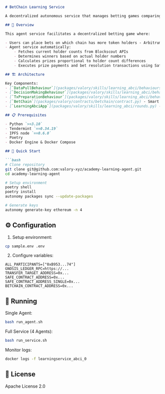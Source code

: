 ```markdown
# BetChain Learning Service

A decentralized autonomous service that manages betting games comparing token holder counts between Arbitrum and Base networks using [Olas](https://olas.network/) framework and [Open Autonomy](https://github.com/valory-xyz/open-autonomy).

## 🎯 Overview

This agent service facilitates a decentralized betting game where:

- Users can place bets on which chain has more token holders - Arbitrum or Base
- Agent service automatically:
    - Fetches current holder counts from Blockscout APIs 
    - Determines winners based on actual holder numbers
    - Calculates prizes proportional to holder count differences
    - Executes prize payments and bet resolution transactions using Safe multisig

## 🏗️ Architecture

Key Components:
- [`DataPullBehaviour`](packages/valory/skills/learning_abci/behaviours.py) - Data fetching
- [`DecisionMakingBehaviour`](packages/valory/skills/learning_abci/behaviours.py) - Winner determination 
- [`TxPreparationBehaviour`](packages/valory/skills/learning_abci/behaviours.py) - Transaction handling
- [`BetChain`](packages/valory/contracts/betchain/contract.py) - Smart contract interface
- [`LearningAbciApp`](packages/valory/skills/learning_abci/rounds.py) - ABCI state machine

## 📋 Prerequisites

- Python `>=3.10`
- Tendermint `==0.34.19`
- IPFS node `==0.6.0`
- Poetry
- Docker Engine & Docker Compose

## 🚀 Quick Start

```bash
# Clone repository
git clone git@github.com:valory-xyz/academy-learning-agent.git
cd academy-learning-agent

# Setup environment
poetry shell
poetry install
autonomy packages sync --update-packages

# Generate keys
autonomy generate-key ethereum -n 4
```

## ⚙️ Configuration

1. Setup environment:
```bash
cp sample.env .env
```

2. Configure variables:
```properties
ALL_PARTICIPANTS=["0xB953...74"]
GNOSIS_LEDGER_RPC=https://...
TRANSFER_TARGET_ADDRESS=0x...
SAFE_CONTRACT_ADDRESS=0x...
SAFE_CONTRACT_ADDRESS_SINGLE=0x...
BETCHAIN_CONTRACT_ADDRESS=0x...
```

## 🏃 Running

Single Agent:
```bash
bash run_agent.sh
```

Full Service (4 Agents):
```bash
bash run_service.sh
```

Monitor logs:
```bash
docker logs -f learningservice_abci_0
```

## 📜 License

Apache License 2.0

